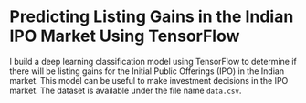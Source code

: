 # Predicting Listing Gains in the Indian IPO Market Using TensorFlow
I build a deep learning classification model using TensorFlow to determine if there will be listing gains for the Initial Public Offerings (IPO) in the Indian market. This model can be useful to make investment decisions in the IPO market. The dataset is available under the file name `data.csv`.
